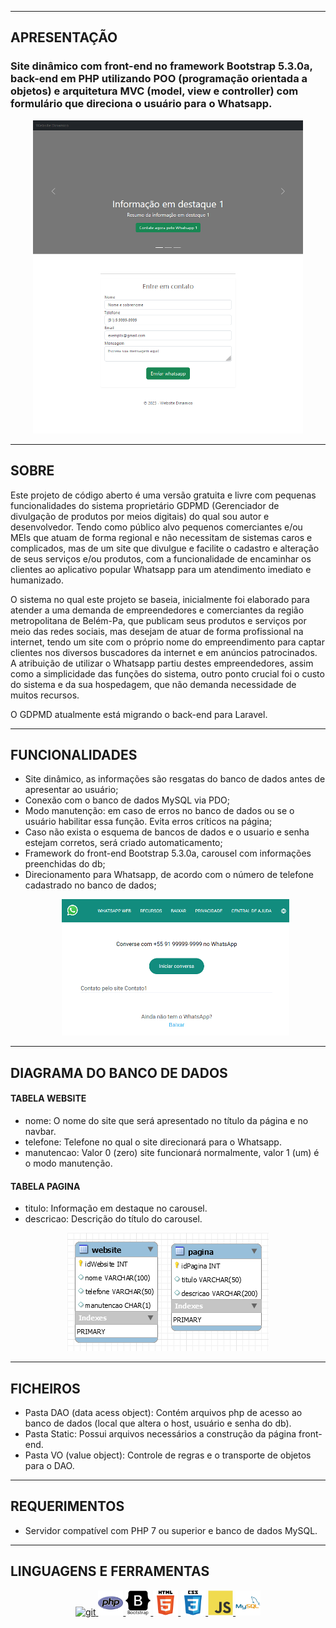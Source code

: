 <hr><h2 align="left">APRESENTAÇÃO</h2>

<h3 align="left">
  Site dinâmico com front-end no framework Bootstrap 5.3.0a, back-end em PHP utilizando POO (programação orientada a objetos) e arquitetura MVC (model, view e controller) com formulário que direciona o usuário para o Whatsapp.
</h3>

<p align="center">
  <img src="https://github.com/tiagoeo/website_dinamico_formulario_para_Whatsapp/blob/main/static/img/pagina_principal.png" alt="Website PHP POO MVC" height="501" width="432">
</p>

<hr><h2 align="left">SOBRE</h2>

<p align="left">
  Este projeto de código aberto é uma versão gratuita e livre com pequenas funcionalidades do sistema proprietário GDPMD (Gerenciador de divulgação de produtos por meios digitais) do qual sou autor e desenvolvedor. Tendo como público alvo pequenos comerciantes e/ou MEIs que atuam de forma regional e não necessitam de sistemas caros e complicados, mas de um site que divulgue e facilite o cadastro e alteração de seus serviços e/ou produtos, com a funcionalidade de encaminhar os clientes ao aplicativo popular Whatsapp para um atendimento imediato e humanizado.
</p>
<p align="left">
  O sistema no qual este projeto se baseia, inicialmente foi elaborado para atender a uma demanda de empreendedores e comerciantes da região metropolitana de Belém-Pa, que publicam seus produtos e serviços por meio das redes sociais, mas desejam de atuar de forma profissional na internet, tendo um site com o próprio nome do empreendimento para captar clientes nos diversos buscadores da internet e em anúncios patrocinados. A atribuição de utilizar o Whatsapp partiu destes empreendedores, assim como a simplicidade das funções do sistema, outro ponto crucial foi o custo do sistema e da sua hospedagem, que não demanda necessidade de muitos recursos.
</p>
<p align="left">
  O GDPMD atualmente está migrando o back-end para Laravel.
</p>

<hr><h2 align="left">FUNCIONALIDADES</h2>
<p align="left">
  <ul>
    <li>Site dinâmico, as informações são resgatas do banco de dados antes de apresentar ao usuário;</li>
    <li>Conexão com o banco de dados MySQL via PDO;</li>
    <li>Modo manutenção: em caso de erros no banco de dados ou se o usuário habilitar essa função. Evita erros críticos na página;</li>
    <li>Caso não exista o esquema de bancos de dados e o usuario e senha estejam corretos, será criado automaticamento;</li>
    <li>Framework do front-end Bootstrap 5.3.0a, carousel com informações preenchidas do db;</li>
    <li>Direcionamento para Whatsapp, de acordo com o número de telefone cadastrado no banco de dados;
      <p align="center">
        <img src="https://github.com/tiagoeo/website_dinamico_formulario_para_Whatsapp/blob/main/static/img/direcionamento.png" alt="Diagrama EER" height="218" width="364">
      </p>
    </li>
  </ul>
</p>

<hr><h2 align="left">DIAGRAMA DO BANCO DE DADOS</h2>
<h4 align="left">TABELA WEBSITE</h4>
<p align="left">
  <ul>
    <li>nome: O nome do site que será apresentado no título da página e no navbar.</li>
    <li>telefone: Telefone no qual o site direcionará para o Whatsapp.</li>
    <li>manutencao: Valor 0 (zero) site funcionará normalmente, valor 1 (um) é o modo manutenção.</li>
  </ul>
</p>
<h4 align="left">TABELA PAGINA</h4>
<p align="left">
  <ul>
    <li>titulo: Informação em destaque no carousel.</li>
    <li>descricao: Descrição do título do carousel.</li>
  </ul>
</p>
<p align="center">
  <img src="https://github.com/tiagoeo/website_dinamico_formulario_para_Whatsapp/blob/main/static/img/EER_Diagrama.png" alt="Direcionamento ao WhatsApp" height="189" width="322">
</p>

<hr><h2 align="left">FICHEIROS</h2>
<p align="left">
  <ul>
    <li>Pasta DAO (data acess object): Contém arquivos php de acesso ao banco de dados (local que altera o host, usuário e senha do db).</li>
    <li>Pasta Static: Possui arquivos necessários a construção da página front-end.</li>
    <li>Pasta VO (value object): Controle de regras e o transporte de objetos para o DAO.</li>
  </ul>
</p>

<hr><h2 align="left">REQUERIMENTOS</h2>
<p align="left">
  <ul>
    <li>Servidor compatível com PHP 7 ou superior e banco de dados MySQL.</li>
  </ul>
</p>

<hr><h2 align="left">LINGUAGENS E FERRAMENTAS</h2>
<p align="center">
  <a href="https://git-scm.com/" target="_blank" rel="noreferrer">
    <img src="https://www.vectorlogo.zone/logos/git-scm/git-scm-icon.svg" alt="git" width="40" height="40"/>
  </a>
  <a href="https://www.php.net" target="_blank" rel="noreferrer"> 
    <img src="https://raw.githubusercontent.com/devicons/devicon/master/icons/php/php-original.svg" alt="php" width="40" height="40"/>
  </a>
  <a href="https://getbootstrap.com" target="_blank" rel="noreferrer"> 
    <img src="https://raw.githubusercontent.com/devicons/devicon/master/icons/bootstrap/bootstrap-plain-wordmark.svg" alt="bootstrap" width="40" height="40"/>
  </a>
  <a href="https://www.w3.org/html/" target="_blank" rel="noreferrer"> 
    <img src="https://raw.githubusercontent.com/devicons/devicon/master/icons/html5/html5-original-wordmark.svg" alt="html5" width="40" height="40"/>
  </a>
  <a href="https://www.w3schools.com/css/" target="_blank" rel="noreferrer"> 
    <img src="https://raw.githubusercontent.com/devicons/devicon/master/icons/css3/css3-original-wordmark.svg" alt="css3" width="40" height="40"/>
  </a>
  <a href="https://developer.mozilla.org/en-US/docs/Web/JavaScript" target="_blank" rel="noreferrer"> 
    <img src="https://raw.githubusercontent.com/devicons/devicon/master/icons/javascript/javascript-original.svg" alt="javascript" width="40" height="40"/> 
  </a> 
  <a href="https://www.mysql.com/" target="_blank" rel="noreferrer"> 
    <img src="https://raw.githubusercontent.com/devicons/devicon/master/icons/mysql/mysql-original-wordmark.svg" alt="mysql" width="40" height="40"/>
  </a> 

</p>

